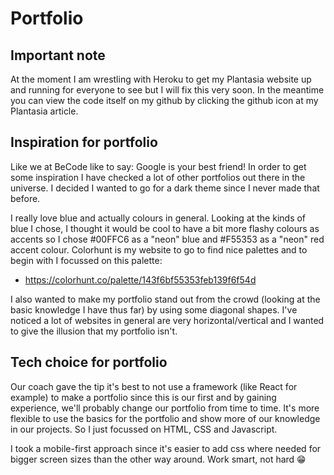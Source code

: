 # Portfolio

## Important note

At the moment I am wrestling with Heroku to get my Plantasia website up and running for everyone to see but I will fix this very soon. In the meantime you can view the code itself on my github by clicking the github icon at my Plantasia article.

## Inspiration for portfolio

Like we at BeCode like to say: Google is your best friend! In order to get some inspiration I have checked a lot of other portfolios out there in the universe. I decided I wanted to go for a dark theme since I never made that before.

I really love blue and actually colours in general. Looking at the kinds of blue I chose, I thought it would be cool to have a bit more flashy colours as accents so I chose #00FFC6 as a "neon" blue and #F55353 as a "neon" red accent colour. Colorhunt is my website to go to find nice palettes and to begin with I focussed on this palette:

-   https://colorhunt.co/palette/143f6bf55353feb139f6f54d

I also wanted to make my portfolio stand out from the crowd (looking at the basic knowledge I have thus far) by using some diagonal shapes. I've noticed a lot of websites in general are very horizontal/vertical and I wanted to give the illusion that my portfolio isn't.

## Tech choice for portfolio

Our coach gave the tip it's best to not use a framework (like React for example) to make a portfolio since this is our first and by gaining experience, we'll probably change our portfolio from time to time. It's more flexible to use the basics for the portfolio and show more of our knowledge in our projects. So I just focussed on HTML, CSS and Javascript.

I took a mobile-first approach since it's easier to add css where needed for bigger screen sizes than the other way around. Work smart, not hard :grin:
